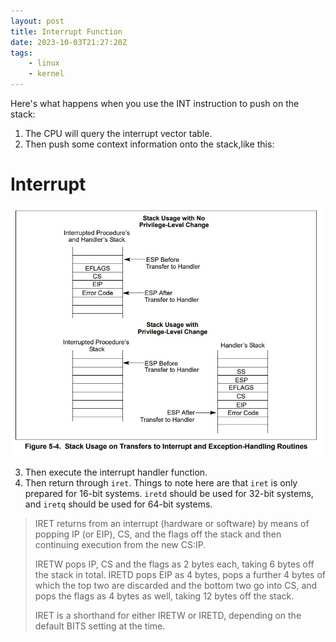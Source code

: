 ```yaml
---
layout: post
title: Interrupt Function
date: 2023-10-03T21:27:20Z
tags:
    - linux
    - kernel
---
```


Here's what happens when you use the INT instruction to push on the stack:

1. The CPU will query the interrupt vector table.
2. Then push some context information onto the stack,like this:

<!--more-->

# Interrupt

![](stack_use.jpg)

3. Then execute the interrupt handler function.
4. Then return through `iret`. Things to note here are that `iret` is only prepared for 16-bit systems. `iretd` should be used for 32-bit systems, and `iretq` should be used for 64-bit systems.

> IRET returns from an interrupt (hardware or software) by means of popping IP (or EIP), CS, and the flags off the stack and then continuing execution from the new CS:IP.
>
> IRETW pops IP, CS and the flags as 2 bytes each, taking 6 bytes off the stack in total. IRETD pops EIP as 4 bytes, pops a further 4 bytes of which the top two are discarded and the bottom two go into CS, and pops the flags as 4 bytes as well, taking 12 bytes off the stack.
>
> IRET is a shorthand for either IRETW or IRETD, depending on the default BITS setting at the time.
